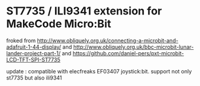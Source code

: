 # ST7735 / ILI9341 extension for MakeCode Micro:Bit

froked from http://www.obliquely.org.uk/connecting-a-microbit-and-adafruit-1-44-display/
and http://www.obliquely.org.uk/bbc-microbit-lunar-lander-project-part-1/
and https://github.com/daniel-pers/pxt-microbit-LCD-TFT-SPI-ST7735

update :
compatible with elecfreaks EF03407 joystick:bit.
support not only st7735 but also ili9341
